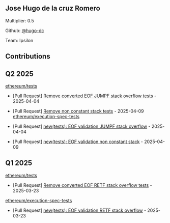 
## Jose Hugo de la cruz Romero
Multiplier: 0.5

Github: [@hugo-dc](https://github.com/hugo-dc)

Team: Ipsilon

## Contributions

## Q2 2025


[ethereum/tests](https://github.com/ethereum/tests)
* [Pull Request] [Remove converted EOF JUMPF stack overflow tests](https://github.com/ethereum/tests/pull/1481) - 2025-04-04

* [Pull Request] [Remove non constant stack tests](https://github.com/ethereum/tests/pull/1483) - 2025-04-09
[ethereum/execution-spec-tests](https://github.com/ethereum/execution-spec-tests)
* [Pull Request] [new(tests): EOF validation JUMPF stack overflow](https://github.com/ethereum/execution-spec-tests/pull/1397) - 2025-04-04
* [Pull Request] [new(tests): EOF validation non constant stack](https://github.com/ethereum/execution-spec-tests/pull/1417) - 2025-04-09
## Q1 2025

[ethereum/tests](https://github.com/ethereum/tests)
* [Pull Request] [Remove converted EOF RETF stack overflow tests](https://github.com/ethereum/tests/pull/1478) - 2025-03-23

[ethereum/execution-spec-tests](https://github.com/ethereum/execution-spec-tests)
* [Pull Request] [new(tests): EOF validation RETF stack overflow](https://github.com/ethereum/execution-spec-tests/pull/1341) - 2025-03-23
